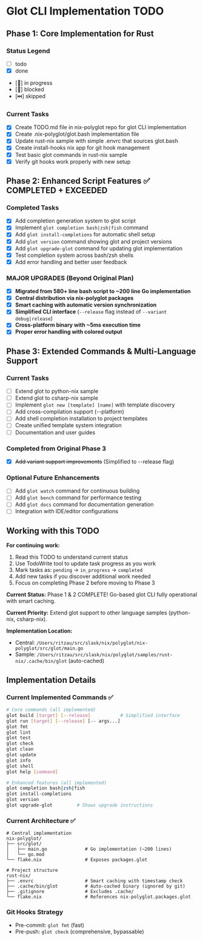 # Glot CLI Implementation TODO

## Phase 1: Core Implementation for Rust

### Status Legend

- [ ] todo
- [x] done
- [🚧] in progress
- [🚫] blocked
- [⏭️] skipped

### Current Tasks

- [x] Create TODO.md file in nix-polyglot repo for glot CLI implementation
- [x] Create .nix-polyglot/glot.bash implementation file
- [x] Update rust-nix sample with simple .envrc that sources glot.bash
- [x] Create install-hooks nix app for git hook management
- [x] Test basic glot commands in rust-nix sample
- [x] Verify git hooks work properly with new setup

## Phase 2: Enhanced Script Features ✅ COMPLETED + EXCEEDED

### Completed Tasks

- [x] Add completion generation system to glot script
- [x] Implement `glot completion bash|zsh|fish` command
- [x] Add `glot install-completions` for automatic shell setup
- [x] Add `glot version` command showing glot and project versions
- [x] Add `glot upgrade-glot` command for updating glot implementation
- [x] Test completion system across bash/zsh shells
- [x] Add error handling and better user feedback

### MAJOR UPGRADES (Beyond Original Plan)

- [x] **Migrated from 580+ line bash script to ~200 line Go implementation**
- [x] **Central distribution via nix-polyglot packages**
- [x] **Smart caching with automatic version synchronization**
- [x] **Simplified CLI interface** (`--release` flag instead of `--variant debug|release`)
- [x] **Cross-platform binary with ~5ms execution time**
- [x] **Proper error handling with colored output**

## Phase 3: Extended Commands & Multi-Language Support

### Current Tasks

- [ ] Extend glot to python-nix sample
- [ ] Extend glot to csharp-nix sample
- [ ] Implement `glot new [template] [name]` with template discovery
- [ ] Add cross-compilation support (--platform)
- [ ] Add shell completion installation to project templates
- [ ] Create unified template system integration
- [ ] Documentation and user guides

### Completed from Original Phase 3

- [x] ~~Add variant support improvements~~ (Simplified to --release flag)

### Optional Future Enhancements

- [ ] Add `glot watch` command for continuous building
- [ ] Add `glot bench` command for performance testing
- [ ] Add `glot docs` command for documentation generation
- [ ] Integration with IDE/editor configurations

## Working with this TODO

**For continuing work:**

1. Read this TODO to understand current status
2. Use TodoWrite tool to update task progress as you work
3. Mark tasks as: `pending` → `in_progress` → `completed`
4. Add new tasks if you discover additional work needed
5. Focus on completing Phase 2 before moving to Phase 3

**Current Status:** Phase 1 & 2 COMPLETE! Go-based glot CLI fully operational with smart caching.

**Current Priority:** Extend glot support to other language samples (python-nix, csharp-nix).

**Implementation Location:**

- Central: `/Users/ritzau/src/slask/nix/polyglot/nix-polyglot/src/glot/main.go`
- Sample: `/Users/ritzau/src/slask/nix/polyglot/samples/rust-nix/.cache/bin/glot` (auto-cached)

## Implementation Details

### Current Implemented Commands ✅

```bash
# Core commands (all implemented)
glot build [target] [--release]           # Simplified interface
glot run [target] [--release] [-- args...]
glot fmt
glot lint
glot test
glot check
glot clean
glot update
glot info
glot shell
glot help [command]

# Enhanced features (all implemented)
glot completion bash|zsh|fish
glot install-completions
glot version
glot upgrade-glot         # Shows upgrade instructions
```

### Current Architecture ✅

```
# Central implementation
nix-polyglot/
├── src/glot/
│   ├── main.go              # Go implementation (~200 lines)
│   └── go.mod
└── flake.nix                # Exposes packages.glot

# Project structure
rust-nix/
├── .envrc                   # Smart caching with timestamp check
├── .cache/bin/glot          # Auto-cached binary (ignored by git)
├── .gitignore               # Excludes .cache/
└── flake.nix                # References nix-polyglot.packages.glot
```

### Git Hooks Strategy

- Pre-commit: `glot fmt` (fast)
- Pre-push: `glot check` (comprehensive, bypassable)
